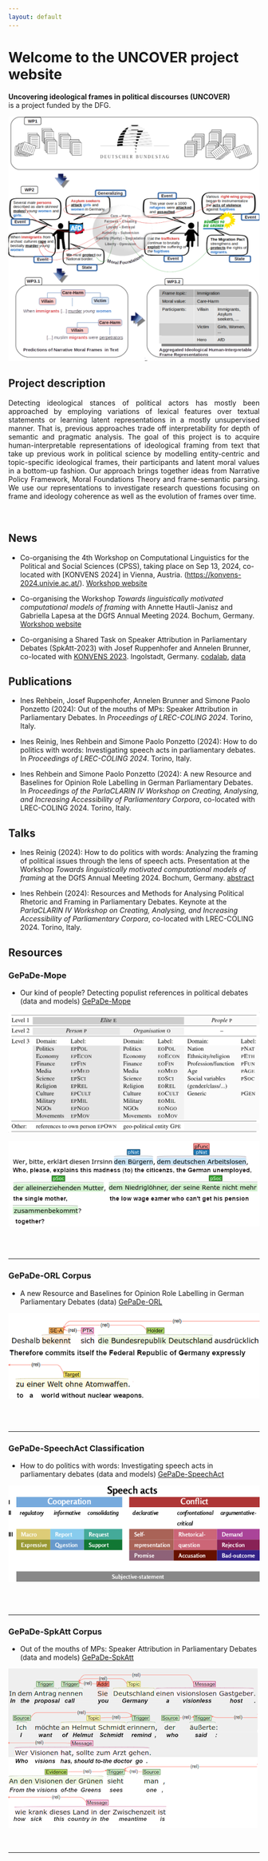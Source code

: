 ```yaml
---
layout: default
---
```


# Welcome to the UNCOVER project website 

**Uncovering ideological frames in political discourses (UNCOVER)**<br/>
is a project funded by the DFG.

![Logo](/assets/img/logo.png)


## Project description

<div style="text-align: justify">
Detecting ideological stances of political actors has mostly been approached by
employing variations of lexical features over textual statements or learning latent
representations in a mostly unsupervised manner. That is, previous approaches trade off
interpretability for depth of semantic and pragmatic analysis. The goal of this project
is to acquire human-interpretable representations of ideological framing from text 
that take up previous work in political science by modelling entity-centric and topic-specific 
ideological frames, their participants and latent moral values in a bottom-up fashion. 
Our approach brings together ideas from Narrative Policy Framework, Moral Foundations Theory 
and frame-semantic parsing. We use our representations to investigate research questions
focusing on frame and ideology coherence as well as the evolution of frames over time.
</div>
<br/><br/>

## News

* Co-organising the 4th Workshop on Computational Linguistics for the Political and Social Sciences (CPSS), taking place on Sep 13, 2024, co-located with [KONVENS 2024] in Vienna, Austria. (https://konvens-2024.univie.ac.at/).
[Workshop website](https://sites.google.com/view/cpss2024konvens/home-page)

* Co-organising the Workshop _Towards linguistically motivated computational models of framing_ with Annette Hautli-Janisz and Gabriella Lapesa at the DGfS Annual Meeting 2024. Bochum, Germany. [Workshop website](https://sites.google.com/view/dgfs2024-framing/home-page)

* Co-organising a Shared Task on Speaker Attribution in Parliamentary Debates (SpkAtt-2023) with Josef Ruppenhofer and Annelen Brunner, co-located with [KONVENS 2023](https://www.thi.de/konvens-2023). Ingolstadt, Germany. [codalab](https://codalab.lisn.upsaclay.fr/competitions/10431), [data](https://github.com/umanlp/SpkAtt-2023)



## Publications

* Ines Rehbein, Josef Ruppenhofer, Annelen Brunner and Simone Paolo Ponzetto (2024): Out of the mouths of MPs: Speaker Attribution in Parliamentary Debates. In _Proceedings of LREC-COLING 2024_. Torino, Italy.

* Ines Reinig, Ines Rehbein and Simone Paolo Ponzetto (2024): How to do politics with words: Investigating speech acts in parliamentary debates. In _Proceedings of LREC-COLING 2024_. Torino, Italy.

* Ines Rehbein and Simone Paolo Ponzetto (2024): A new Resource and Baselines for Opinion Role Labelling in German Parliamentary Debates. In _Proceedings of the ParlaCLARIN IV Workshop on Creating, Analysing, and Increasing Accessibility of Parliamentary Corpora_, co-located with LREC-COLING 2024. Torino, Italy.


## Talks

* Ines Reinig (2024): How to do politics with words: Analyzing the framing of political issues through the lens of speech acts. Presentation at the Workshop _Towards linguistically motivated computational models of framing_ at the DGfS Annual Meeting 2024. Bochum, Germany. [abstract](https://dev3.imp10.ruhr-uni-bochum.de/dgfs/mam/ag6-reinig-at-al.pdf)

* Ines Rehbein (2024): Resources and Methods for Analysing Political Rhetoric and Framing in Parliamentary Debates. Keynote at the _ParlaCLARIN IV Workshop on Creating, Analysing, and Increasing Accessibility of Parliamentary Corpora_, co-located with LREC-COLING 2024. Torino, Italy.


## Resources

### GePaDe-Mope

* Our kind of people? Detecting populist references in political debates (data and models)
[GePaDe-Mope](https://github.com/umanlp/mope) 


![Mentions of the People and the Elite (MoPE)](/assets/img/mope.png)


![Mentions of the People and the Elite (MoPE)](/assets/img/people.png)

<br/><br/>

---


### GePaDe-ORL Corpus

* A new Resource and Baselines for Opinion Role Labelling in German Parliamentary Debates (data)
[GePaDe-ORL](https://github.com/umanlp/GePaDe-ORL)

![Opinion Role Labelling](/assets/img/orl.png)

<br/><br/>

---


### GePaDe-SpeechAct Classification

* How to do politics with words: Investigating speech acts in parliamentary debates (data and models)
[GePaDe-SpeechAct](https://github.com/umanlp/speechact)

![Speech act schema](/assets/img/schema_speechacts.png)

<br/><br/>

---


### GePaDe-SpkAtt Corpus

* Out of the mouths of MPs: Speaker Attribution in Parliamentary Debates (data and models)
[GePaDe-SpkAtt](https://github.com/umanlp/spkatt)

![Speaker Attribution](/assets/img/spkatt.png)

<br/>

---


